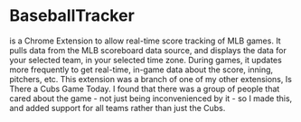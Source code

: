 # BaseballTracker
is a Chrome Extension to allow real-time score tracking of MLB games.  It pulls data from the MLB scoreboard data source, and displays the data for your selected team, in your selected time zone.  During games, it updates more frequently to get real-time, in-game data about the score, inning, pitchers, etc.  This extension was a branch of one of my other extensions, Is There a Cubs Game Today.  I found that there was a group of people that cared about the game - not just being inconvenienced by it - so I made this, and added support for all teams rather than just the Cubs.
